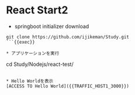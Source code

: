 # React Start2
 
* springboot initializer download
```
git clone https://github.com/ijikeman/Study.git
```{{exec}}

* アプリケーションを実行
```
cd Study/Nodejs/react-test/
```{{exec}}

* Hello Worldを表示
[ACCESS TO Hello World]({{TRAFFIC_HOST1_3000}})
